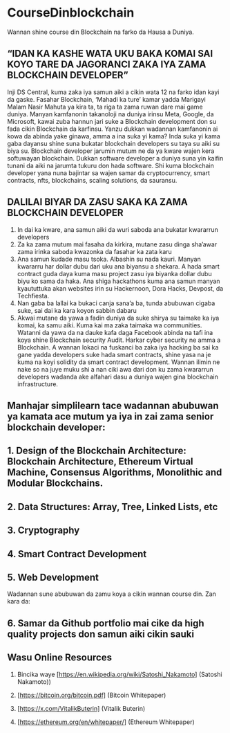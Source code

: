 # CourseDinblockchain
Wannan shine course din Blockchain na farko da Hausa a Duniya.
## “IDAN KA KASHE WATA UKU BAKA KOMAI SAI KOYO TARE DA JAGORANCI ZAKA IYA ZAMA BLOCKCHAIN DEVELOPER” 
Inji DS Central, kuma zaka iya samun aiki a cikin wata 12 na farko idan kayi da gaske.
Fasahar Blockchain, ‘Mahadi ka ture’ kamar yadda Marigayi Malam Nasir Mahuta ya kira ta, ta riga ta zama ruwan dare mai game duniya. Manyan kamfanonin takanoloji na duniya irinsu Meta, Google, da Microsoft, kawai zuba hannun jari suke a Blockchain development don su fada cikin Blockchain da karfinsu. Yanzu dukkan wadannan kamfanonin ai kowa da abinda yake ginawa, amma a ina suka yi kama?
Inda suka yi kama gaba dayansu shine suna bukatar blockchain developers su taya su aiki su biya su. Blockchain developer jarumin mutum ne da ya kware wajen kera softuwayan blockchain.
Dukkan software developer a duniya suna yin kaifin tunani da aiki na jarumta tukuru don hada software. Shi kuma blockchain developer yana nuna bajintar sa wajen samar da cryptocurrency, smart contracts, nfts, blockchains, scaling solutions, da sauransu.

## DALILAI BIYAR DA ZASU SAKA KA ZAMA BLOCKCHAIN DEVELOPER
1. In dai ka kware, ana samun aiki da wuri saboda ana bukatar kwararrun developers
2. Za ka zama mutum mai fasaha da kirkira, mutane zasu dinga sha’awar zama irinka saboda kwazonka da fasahar ka zata karu
3. Ana samun kudade masu tsoka. Albashin su nada kauri. Manyan kwararru har dollar dubu dari uku ana biyansu a shekara. A hada smart contract guda daya kuma masu project zasu iya biyanka dollar dubu biyu ko sama da haka. Ana shiga hackathons kuma ana samun manyan kyaututtuka akan websites irin su Hackernoon, Dora Hacks, Devpost, da Techfiesta.
4. Nan gaba ba lallai ka bukaci canja sana’a ba, tunda abubuwan cigaba suke, sai dai ka kara koyon sabbin dabaru
5. Akwai mutane da yawa a fadin duniya da suke shirya su taimake ka iya komai, ka samu aiki. Kuma kai ma zaka taimaka wa communities.
Watanni da yawa da na dauke kafa daga Facebook abinda na tafi ina koya shine Blockchain security Audit. Harkar cyber security ne amma a Blockchain. A wannan lokaci na fuskanci ba zaka iya hacking ba sai ka gane yadda developers suke hada smart contracts, shine yasa na je kuma na koyi solidity da smart contract development.
Wannan ilimin ne nake so na juye muku shi a nan ciki awa dari don ku zama kwararrun developers wadanda ake alfahari dasu a duniya wajen gina blockchain infrastructure.

## Manhajar simplilearn tace wadannan abubuwan ya kamata ace mutum ya iya in zai zama senior blockchain developer:

## 1. Design of the Blockchain Architecture: Blockchain Architecture, Ethereum Virtual Machine, Consensus Algorithms, Monolithic and Modular Blockchains.
## 2. Data Structures: Array, Tree, Linked Lists, etc
## 3. Cryptography
## 4. Smart Contract Development
## 5. Web Development
Wadannan sune abubuwan da zamu koya a cikin wannan course din.
Zan kara da:
## 6. Samar da Github portfolio mai cike da high quality projects don samun aiki cikin sauki

## Wasu Online Resources
1. Bincika waye [https://en.wikipedia.org/wiki/Satoshi_Nakamoto] (Satoshi Nakamoto))

2. [https://bitcoin.org/bitcoin.pdf] (Bitcoin Whitepaper)

3. [https://x.com/VitalikButerin] (Vitalik Buterin)

4. [https://ethereum.org/en/whitepaper/] (Ethereum Whitepaper)
